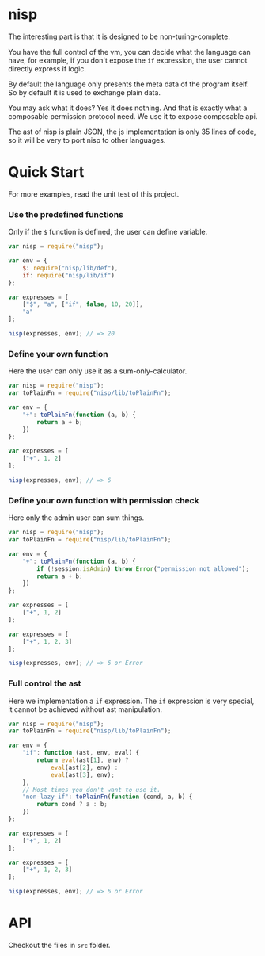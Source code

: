 # nisp

The interesting part is that it is designed to be non-turing-complete.

You have the full control of the vm, you can decide what the language can have, for example,
if you don't expose the `if` expression, the user cannot directly express if logic.

By default the language only presents the meta data of the program itself. So by default
it is used to exchange plain data.

You may ask what it does? Yes it does nothing. And that is exactly what a composable permission
protocol need. We use it to expose composable api.

The ast of nisp is plain JSON, the js implementation is only 35 lines of code, so it will be very to port nisp to other languages.


# Quick Start

For more examples, read the unit test of this project.


### Use the predefined functions

Only if the `$` function is defined, the user can define variable.

```js
var nisp = require("nisp");

var env = {
    $: require("nisp/lib/def"),
    if: require("nisp/lib/if")
};

var expresses = [
    ["$", "a", ["if", false, 10, 20]],
    "a"
];

nisp(expresses, env); // => 20
```

### Define your own function

Here the user can only use it as a sum-only-calculator.

```js
var nisp = require("nisp");
var toPlainFn = require("nisp/lib/toPlainFn");

var env = {
    "+": toPlainFn(function (a, b) {
        return a + b;
    })
};

var expresses = [
    ["+", 1, 2]
];

nisp(expresses, env); // => 6
```

### Define your own function with permission check

Here only the admin user can sum things.

```js
var nisp = require("nisp");
var toPlainFn = require("nisp/lib/toPlainFn");

var env = {
    "+": toPlainFn(function (a, b) {
        if (!session.isAdmin) throw Error("permission not allowed");
        return a + b;
    })
};

var expresses = [
    ["+", 1, 2]
];

var expresses = [
    ["+", 1, 2, 3]
];

nisp(expresses, env); // => 6 or Error
```

### Full control the ast

Here we implementation a `if` expression. The `if` expression is very special,
it cannot be achieved without ast manipulation.

```js
var nisp = require("nisp");
var toPlainFn = require("nisp/lib/toPlainFn");

var env = {
    "if": function (ast, env, eval) {
        return eval(ast[1], env) ?
            eval(ast[2], env) :
            eval(ast[3], env);
    },
    // Most times you don't want to use it.
    "non-lazy-if": toPlainFn(function (cond, a, b) {
        return cond ? a : b;
    })
};

var expresses = [
    ["+", 1, 2]
];

var expresses = [
    ["+", 1, 2, 3]
];

nisp(expresses, env); // => 6 or Error
```

# API

Checkout the files in `src` folder.
